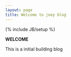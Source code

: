 ```yaml
---
layout: page
title: Welcome to joey blog 
---
```

{% include JB/setup %}

**WELCOME**
  
  This is a initial building blog
